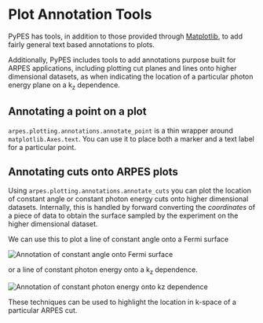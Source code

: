 # Plot Annotation Tools

PyPES has tools, in addition to those provided through 
[Matplotlib](https://matplotlib.org), to add fairly general text based
annotations to plots. 

Additionally, PyPES includes tools to add annotations purpose built for
ARPES applications, including plotting cut planes and lines onto higher 
dimensional datasets, as when indicating the location of a particular photon
energy plane on a k<sub>z</sub> dependence.

## Annotating a point on a plot

`arpes.plotting.annotations.annotate_point` is a thin wrapper around
`matplotlib.Axes.text`. You can use it to place both a marker and a text 
label for a particular point.

## Annotating cuts onto ARPES plots

Using `arpes.plotting.annotations.annotate_cuts` you can plot the 
location of constant angle or constant photon energy cuts onto higher 
dimensional datasets. Internally, this is handled by forward converting the
*coordinates* of a piece of data to obtain the surface sampled by the experiment
on the higher dimensional dataset.

We can use this to plot a line of constant angle onto a Fermi surface

![Annotation of constant angle onto Fermi surface](static/kxky-annotate.png)

or a line of constant photon energy onto a k<sub>z</sub> dependence.

![Annotation of constant photon energy onto kz dependence](static/kpkz-annotate.png)

These techniques can be used to highlight the location in k-space of a particular
ARPES cut.